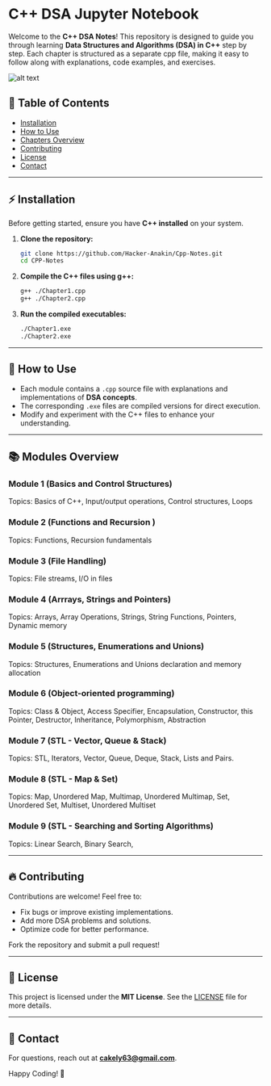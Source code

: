 # C++ DSA Jupyter Notebook

Welcome to the **C++ DSA Notes**! This repository is designed to guide you through learning **Data Structures and Algorithms (DSA) in C++** step by step. Each chapter is structured as a separate cpp file, making it easy to follow along with explanations, code examples, and exercises.

![alt text](https://media.licdn.com/dms/image/v2/D5612AQHk1TSLucGSCQ/article-cover_image-shrink_720_1280/article-cover_image-shrink_720_1280/0/1699339646894?e=1746662400&v=beta&t=4uYpdECaDLHS5-XXhyMHqek7njS_2OfmidhBQs-zNqE)

## 📖 Table of Contents

- [Installation](#installation)
- [How to Use](#how-to-use)
- [Chapters Overview](#chapters-overview)
- [Contributing](#contributing)
- [License](#license)
- [Contact](#contact)

---

## ⚡ Installation

Before getting started, ensure you have **C++ installed** on your system.

1. **Clone the repository:**
   ```bash
   git clone https://github.com/Hacker-Anakin/Cpp-Notes.git
   cd CPP-Notes
   ```
2. **Compile the C++ files using g++:**
   ```bash
   g++ ./Chapter1.cpp
   g++ ./Chapter2.cpp
   ```
3. **Run the compiled executables:**
   ```bash
   ./Chapter1.exe
   ./Chapter2.exe
   ```

---

## 🚀 How to Use

- Each module contains a `.cpp` source file with explanations and implementations of **DSA concepts**.
- The corresponding `.exe` files are compiled versions for direct execution.
- Modify and experiment with the C++ files to enhance your understanding.

---

## 📚 Modules Overview

### **Module 1 (Basics and Control Structures)**
Topics: Basics of C++, Input/output operations, Control structures, Loops  

### **Module 2 (Functions and Recursion )**
Topics: Functions, Recursion fundamentals  

### **Module 3 (File Handling)**
Topics: File streams, I/O in files


### **Module 4 (Arrrays, Strings and Pointers)**
Topics: Arrays, Array Operations, Strings, String Functions, Pointers, Dynamic memory

### **Module 5 (Structures, Enumerations and Unions)**
Topics: Structures, Enumerations and Unions declaration and memory allocation

### **Module 6 (Object-oriented programming)**
Topics: Class & Object, Access Specifier, Encapsulation, Constructor, this Pointer, Destructor, Inheritance, Polymorphism, Abstraction

### **Module 7 (STL - Vector, Queue & Stack)**
Topics: STL, Iterators, Vector, Queue, Deque, Stack, Lists and Pairs.

### **Module 8 (STL - Map & Set)**
Topics: Map, Unordered Map, Multimap, Unordered Multimap, Set, Unordered Set, Multiset, Unordered Multiset

### **Module 9 (STL - Searching and Sorting Algorithms)**
Topics: Linear Search, Binary Search, 

<!--
 
STL - Map & Set
STL - Searching and Sorting Algorithms
Advance Topics - Priority Queue,  Trees and Graph Data Structures
-->

---

## 🔥 Contributing

Contributions are welcome! Feel free to:
- Fix bugs or improve existing implementations.
- Add more DSA problems and solutions.
- Optimize code for better performance.

Fork the repository and submit a pull request!

---

## 📝 License

This project is licensed under the **MIT License**. See the [LICENSE](LICENSE) file for more details.

---

## 📩 Contact

For questions, reach out at **cakely63@gmail.com**.

Happy Coding! 🚀